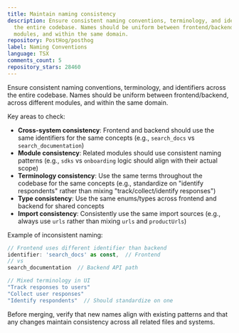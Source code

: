 ```yaml
---
title: Maintain naming consistency
description: Ensure consistent naming conventions, terminology, and identifiers across
  the entire codebase. Names should be uniform between frontend/backend, across different
  modules, and within the same domain.
repository: PostHog/posthog
label: Naming Conventions
language: TSX
comments_count: 5
repository_stars: 28460
---
```


Ensure consistent naming conventions, terminology, and identifiers across the entire codebase. Names should be uniform between frontend/backend, across different modules, and within the same domain.

Key areas to check:
- **Cross-system consistency**: Frontend and backend should use the same identifiers for the same concepts (e.g., `search_docs` vs `search_documentation`)
- **Module consistency**: Related modules should use consistent naming patterns (e.g., `sdks` vs `onboarding` logic should align with their actual scope)
- **Terminology consistency**: Use the same terms throughout the codebase for the same concepts (e.g., standardize on "identify respondents" rather than mixing "track/collect/identify responses")
- **Type consistency**: Use the same enums/types across frontend and backend for shared concepts
- **Import consistency**: Consistently use the same import sources (e.g., always use `urls` rather than mixing `urls` and `productUrls`)

Example of inconsistent naming:
```typescript
// Frontend uses different identifier than backend
identifier: 'search_docs' as const,  // Frontend
// vs
search_documentation  // Backend API path

// Mixed terminology in UI
"Track responses to users"
"Collect user responses" 
"Identify respondents"  // Should standardize on one
```

Before merging, verify that new names align with existing patterns and that any changes maintain consistency across all related files and systems.